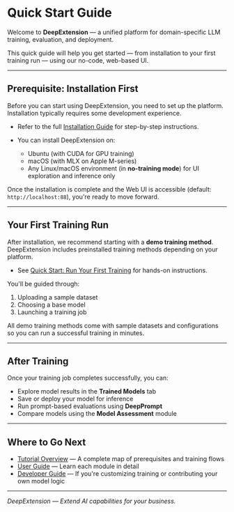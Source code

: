 # Quick Start Guide

Welcome to **DeepExtension** — a unified platform for domain-specific LLM training, evaluation, and deployment.

This quick guide will help you get started — from installation to your first training run — using our no-code, web-based UI.

---

## Prerequisite: Installation First

Before you can start using DeepExtension, you need to set up the platform. Installation typically requires some development experience.

- Refer to the full [Installation Guide](../developer/install.md) for step-by-step instructions.
- You can install DeepExtension on:

    - Ubuntu (with CUDA for GPU training)
    - macOS (with MLX on Apple M-series)
    - Any Linux/macOS environment (in **no-training mode**) for UI exploration and inference only

Once the installation is complete and the Web UI is accessible (default: `http://localhost:88`), you're ready to move forward.

---

## Your First Training Run

After installation, we recommend starting with a **demo training method**. DeepExtension includes preinstalled training methods depending on your platform.

- See [Quick Start: Run Your First Training](../tutorials/tutorial-quick-start.md) for hands-on instructions.

You'll be guided through:

1. Uploading a sample dataset  
2. Choosing a base model  
3. Launching a training job

All demo training methods come with sample datasets and configurations so you can run a successful training in minutes.

---

## After Training

Once your training job completes successfully, you can:

- Explore model results in the **Trained Models** tab
- Save or deploy your model for inference
- Run prompt-based evaluations using **DeepPrompt**
- Compare models using the **Model Assessment** module

---

## Where to Go Next

- [Tutorial Overview](../tutorials/overview.md) — A complete map of prerequisites and training flows
- [User Guide](../user-guide/ui-overview.md) — Learn each module in detail
- [Developer Guide](../developer/overview.md) — If you're customizing training or contributing your own model logic

---

*DeepExtension — Extend AI capabilities for your business.*
